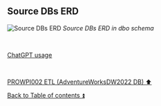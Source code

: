 ## **Source DBs ERD**  

![Source DBs ERD](https://i.imgur.com/WE0X3Vo.png)
_Source DBs ERD in dbo schema_  

<p><br></p> 

[ChatGPT usage](../CHATGPT_USAGE.md)  

<p><br></p>

[PROWPI002 ETL (AdventureWorksDW2022 DB) :arrow_up:](prowpi002_etl_adventureworksdw2022_db.md)  

[Back to Table of contents :arrow_double_up:](../README.md)